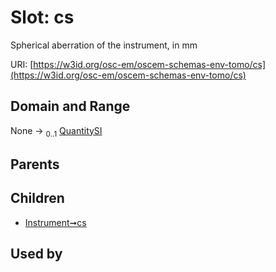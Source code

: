 
# Slot: cs

Spherical aberration of the instrument, in mm

URI: [https://w3id.org/osc-em/oscem-schemas-env-tomo/cs](https://w3id.org/osc-em/oscem-schemas-env-tomo/cs)


## Domain and Range

None &#8594;  <sub>0..1</sub> [QuantitySI](QuantitySI.md)

## Parents


## Children

 *  [Instrument➞cs](Instrument_cs.md)

## Used by

